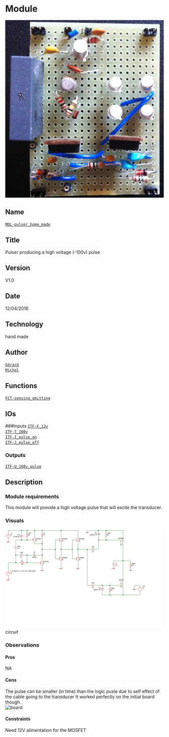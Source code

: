 # Module
![](viewme.jpg)  

## Name
[`MDL-pulser_home_made`]()  

## Title
Pulser producing a high voltage (-100v) pulse

## Version
V1.0  

## Date
12/04/2016  

## Technology
hand made  
 
## Author
[`Gérard`](../../contributors/CTB-gerard)  
[`Michel`](../../contributors/CTB-michel) 

## Functions
[`FCT-sensing_emitting`](../../functions/FCT-sensing_emitting)  

## IOs

###Inputs
[`ITF-F_12v`](../../interfaces/ITF-B_5v)  
[`ITF-T_100v`](../../interfaces/ITF-T_100v)  
[`ITF-I_pulse_on`](../../interfaces/ITF-I_pulse_on)  
[`ITF-J_pulse_off`](../../interfaces/ITF-J_pulse_off)  

### Outputs
[`ITF-U_100v_pulse`](../../interfaces/ITF-U_100v_pulse)  

## Description

### Module requirements
This module will provide a high voltage pulse that will excite the transducer.

### Visuals
![circuit](/modules/MDL-pulser_home_made/images/scheme.jpg)  
*circuit*    

### Observations

#### Pros
NA

#### Cons
The pulse can be smaller (in time) than the logic pusle due to self effect of the cable going to the transducer
It worked perfectly on the initial board though.  
![board](/modules/MDL-pulser_home_made/images/board.jpg)

#### Constraints
Need 12V alimentation for the MOSFET
 

